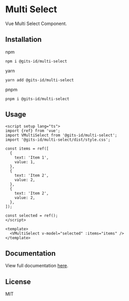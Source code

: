 # Multi Select

Vue Multi Select Component.

## Installation

npm

```
npm i @gits-id/multi-select
```

yarn

```
yarn add @gits-id/multi-select
```

pnpm

```
pnpm i @gits-id/multi-select
```

## Usage

```vue
<script setup lang="ts">
import {ref} from 'vue';
import VMultiSelect from '@gits-id/multi-select';
import '@gits-id/multi-select/dist/style.css';

const items = ref([
  {
    text: 'Item 1',
    value: 1,
  },
  {
    text: 'Item 2',
    value: 2,
  },
  {
    text: 'Item 2',
    value: 2,
  },
]);

const selected = ref();
</script>

<template>
  <VMultiSelect v-model="selected" :items="items" />
</template>
```

## Documentation

View full documentation [here](https://gits-ui.web.app/?path=/story/components-multi-select--default).

## License

MIT
